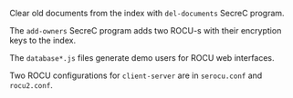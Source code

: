 Clear old documents from the index with `del-documents` SecreC program.

The `add-owners` SecreC program adds two ROCU-s with their encryption keys to the index.

The `database*.js` files generate demo users for ROCU web interfaces.

Two ROCU configurations for `client-server` are in `serocu.conf` and `rocu2.conf`.